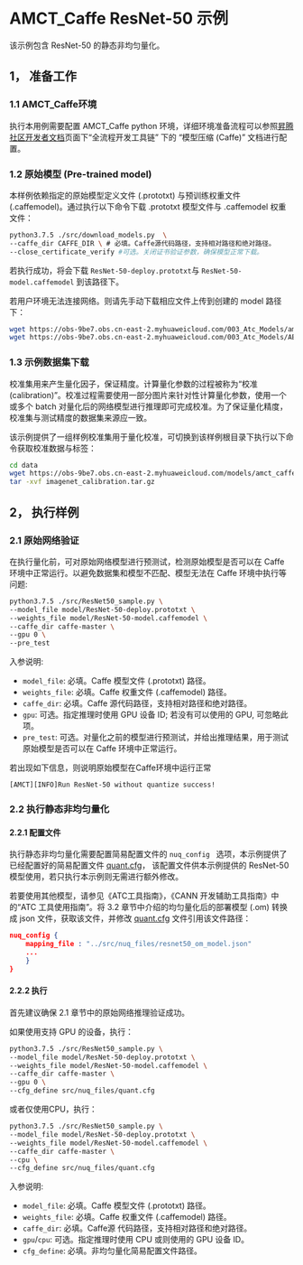 # AMCT_Caffe ResNet-50 示例

该示例包含 ResNet-50 的静态非均匀量化。

## 1， 准备工作

### 1.1 AMCT_Caffe环境

执行本用例需要配置 AMCT_Caffe python 环境，详细环境准备流程可以参照[昇腾社区开发者文档](https://ascend.huawei.com/zh/#/document?tag=developer)页面下“全流程开发工具链” 下的 “模型压缩 (Caffe)” 文档进行配置。

### 1.2 原始模型 (Pre-trained model)

本样例依赖指定的原始模型定义文件 (.prototxt) 与预训练权重文件 (.caffemodel)。通过执行以下命令下载 .prototxt 模型文件与 .caffemodel 权重文件：

```bash
python3.7.5 ./src/download_models.py  \
--caffe_dir CAFFE_DIR \ # 必填。Caffe源代码路径，支持相对路径和绝对路径。
--close_certificate_verify #可选。关闭证书验证参数，确保模型正常下载。
```

若执行成功，将会下载 `ResNet-50-deploy.prototxt`与 `ResNet-50-model.caffemodel` 到该路径下。

若用户环境无法连接网络。则请先手动下载相应文件上传到创建的 model 路径下：

```bash
wget https://obs-9be7.obs.cn-east-2.myhuaweicloud.com/003_Atc_Models/amct_caffe/ResNet-50-deploy.prototxt
wget https://obs-9be7.obs.cn-east-2.myhuaweicloud.com/003_Atc_Models/AE/ATC%20Model/resnet_50/ResNet-50-model.caffemodel
```

### 1.3 示例数据集下载

校准集用来产生量化因子，保证精度。计算量化参数的过程被称为“校准 (calibration)”。校准过程需要使用一部分图片来针对性计算量化参数，使用一个或多个 batch 对量化后的网络模型进行推理即可完成校准。为了保证量化精度，校准集与测试精度的数据集来源应一致。

该示例提供了一组样例校准集用于量化校准，可切换到该样例根目录下执行以下命令获取校准数据与标签：

```bash
cd data
wget https://obs-9be7.obs.cn-east-2.myhuaweicloud.com/models/amct_caffe/imagenet_calibration.tar.gz
tar -xvf imagenet_calibration.tar.gz
```

## 2， 执行样例

### 2.1 原始网络验证

在执行量化前，可对原始网络模型进行预测试，检测原始模型是否可以在 Caffe 环境中正常运行。以避免数据集和模型不匹配、模型无法在 Caffe 环境中执行等问题:

```bash
python3.7.5 ./src/ResNet50_sample.py \
--model_file model/ResNet-50-deploy.prototxt \
--weights_file model/ResNet-50-model.caffemodel \
--caffe_dir caffe-master \
--gpu 0 \
--pre_test 
```

入参说明:

* `model_file`: 必填。Caffe 模型文件 (.prototxt) 路径。
* `weights_file`: 必填。Caffe 权重文件 (.caffemodel) 路径。
* `caffe_dir`: 必填。Caffe 源代码路径，支持相对路径和绝对路径。
* `gpu`: 可选。指定推理时使用 GPU 设备 ID; 若没有可以使用的 GPU, 可忽略此项。  
* `pre_test`: 可选。对量化之前的模型进行预测试，并给出推理结果，用于测试原始模型是否可以在 Caffe 环境中正常运行。

若出现如下信息，则说明原始模型在Caffe环境中运行正常

```none
[AMCT][INFO]Run ResNet-50 without quantize success!
```

### 2.2 执行静态非均匀量化

#### 2.2.1 配置文件

执行静态非均匀量化需要配置简易配置文件的 `nuq_config ` 选项，本示例提供了已经配置好的简易配置文件 [quant.cfg](./src/nuq_files/quant.cfg)， 该配置文件供本示例提供的 ResNet-50 模型使用，若只执行本示例则无需进行额外修改。

若要使用其他模型，请参见《ATC工具指南》，《CANN 开发辅助工具指南》中的“ATC 工具使用指南”。将 3.2 章节中介绍的均匀量化后的部署模型 (.om) 转换成 json 文件，获取该文件，并修改 [quant.cfg](./src/nuq_files/quant.cfg) 文件引用该文件路径：

```json
nuq_config {
    mapping_file : "../src/nuq_files/resnet50_om_model.json"
    ...
    }
}
```

#### 2.2.2 执行

首先建议确保 2.1 章节中的原始网络推理验证成功。

如果使用支持 GPU 的设备，执行：

```bash
python3.7.5 ./src/ResNet50_sample.py \
--model_file model/ResNet-50-deploy.prototxt \
--weights_file model/ResNet-50-model.caffemodel \
--caffe_dir caffe-master \
--gpu 0 \
--cfg_define src/nuq_files/quant.cfg
```

或者仅使用CPU，执行：

```bash
python3.7.5 ./src/ResNet50_sample.py \
--model_file model/ResNet-50-deploy.prototxt \
--weights_file model/ResNet-50-model.caffemodel \
--caffe_dir caffe-master \
--cpu \
--cfg_define src/nuq_files/quant.cfg
```

入参说明:

* `model_file`: 必填。Caffe 模型文件 (.prototxt) 路径。
* `weights_file`: 必填。Caffe 权重文件 (.caffemodel) 路径。
* `caffe_dir`: 必填。Caffe源 代码路径，支持相对路径和绝对路径。
* `gpu`/`cpu`: 可选。指定推理时使用 CPU 或则使用的 GPU 设备 ID。
* `cfg_define`: 必填。非均匀量化简易配置文件路径。

